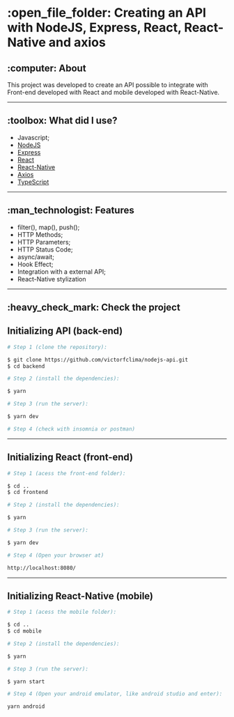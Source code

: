 <h1>:open_file_folder: Creating an API with NodeJS, Express, React, React-Native and axios</h1>

<h2>:computer: About</h2>
This project was developed to create an API possible to integrate with Front-end developed with React and mobile developed with React-Native.

---

<h2>:toolbox: What did I use?</h2>

- Javascript;
- [NodeJS](https://nodejs.org/en/)
- [Express](https://expressjs.com/)
- [React](https://reactjs.org/)
- [React-Native](https://reactnative.dev/)
- [Axios](https://github.com/axios/axios)
- [TypeScript](https://www.typescriptlang.org/)

---

<h2>:man_technologist: Features</h2>
<ul>
<li>filter(), map(), push();</li>
<li>HTTP Methods;</li>
<li>HTTP Parameters;</li>
<li>HTTP Status Code;</li>
<li>async/await;</li>
<li>Hook Effect;</li>
<li>Integration with a external API;</li>
<li>React-Native stylization</li>
</ul>

---

<h2>:heavy_check_mark: Check the project</h2>

## Initializing API (back-end)
```bash
# Step 1 (clone the repository):

$ git clone https://github.com/victorfclima/nodejs-api.git
$ cd backend

# Step 2 (install the dependencies):

$ yarn

# Step 3 (run the server):

$ yarn dev

# Step 4 (check with insomnia or postman)
```
---

## Initializing React (front-end)
```bash
# Step 1 (acess the front-end folder):

$ cd ..
$ cd frontend

# Step 2 (install the dependencies):

$ yarn

# Step 3 (run the server):

$ yarn dev

# Step 4 (Open your browser at)

http://localhost:8080/
```

---

## Initializing React-Native (mobile)
```bash
# Step 1 (acess the mobile folder):

$ cd ..
$ cd mobile

# Step 2 (install the dependencies):

$ yarn

# Step 3 (run the server):

$ yarn start

# Step 4 (Open your android emulator, like android studio and enter):

yarn android
```



